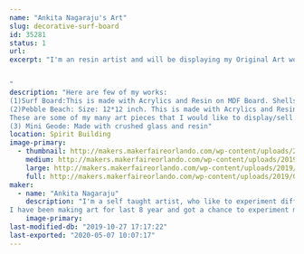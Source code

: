 ```yaml
---
name: "Ankita Nagaraju's Art"
slug: decorative-surf-board
id: 35281
status: 1
url: 
excerpt: "I'm an resin artist and will be displaying my Original Art works for Sale.I'm also open for commissions.


"
description: "Here are few of my works:
(1)Surf Board:This is made with Acrylics and Resin on MDF Board. Shells used on this were hand picked from Sanibel Islands on the West Coast of Florida.
(2)Pebble Beach: Size: 12*12 inch. This is made with Acrylics and Resin on Cradled wood panel.
These are some of my many art pieces that I would like to display/sell at the Faire.
(3) Mini Geode: Made with crushed glass and resin"
location: Spirit Building
image-primary:
  - thumbnail: http://makers.makerfaireorlando.com/wp-content/uploads/2019/07/surf1-1-150x150.jpg
    medium: http://makers.makerfaireorlando.com/wp-content/uploads/2019/07/surf1-1-88x300.jpg
    large: http://makers.makerfaireorlando.com/wp-content/uploads/2019/07/surf1-1-301x1024.jpg
    full: http://makers.makerfaireorlando.com/wp-content/uploads/2019/07/surf1-1.jpg
maker:
  - name: "Ankita Nagaraju"
    description: "I'm a self taught artist, who like to experiment different art styles and mediums. I'm very much obsessed with fluid styles of art. I like everything about nature, beaches and all that glitters. My inspiration for art comes from nature photography, our travels and google earth.
I have been making art for last 8 year and got a chance to experiment many art mediums. I would like get my hands on encaustic art sometime soon in the future. "
    image-primary: 
last-modified-db: "2019-10-27 17:17:22"
last-exported: "2020-05-07 10:07:17"
---
```

